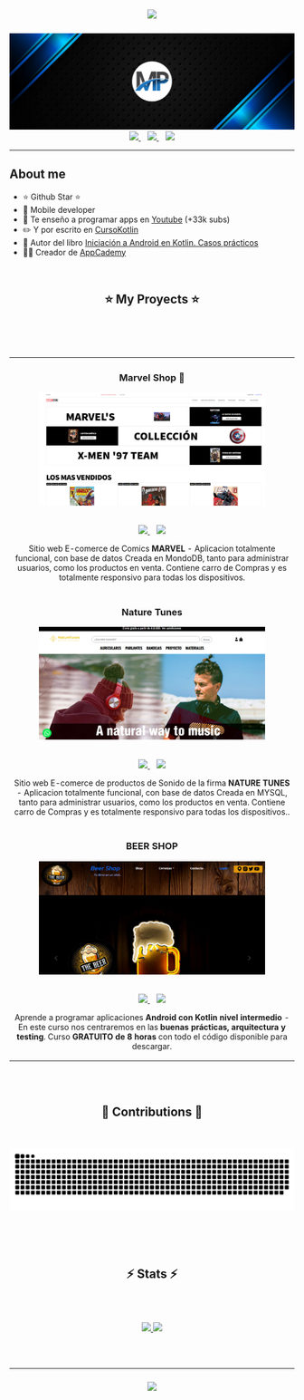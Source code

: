 <!-- <div align="center">
<h1 align="center">Hola, soy <a href="https://aristi.dev">Max Developer</a> 👋</h1>
</div> -->
<h1 align="center">
    <img src="https://readme-typing-svg.herokuapp.com/?font=Roboto&size=35&weight=700&center=true&vCenter=true&width=500&height=50&duration=4000&lines=Hi+There!+👋;+I'm+MaX+Developer;" />
</h1>

<img src="./img/banner-mp.png">

<!-- [![YouTube Channel Subscribers](https://img.shields.io/youtube/channel/subscribers/UCIjEgHA1vatSR2K4rfcdNRg?style=social)](https://youtube.com/aristidevs?sub_confirmation=1)
[![Twitch Status](https://img.shields.io/twitch/status/aristidevs?style=social)](https://www.twitch.tv/aristidevs)
[![GitHub followers](https://img.shields.io/github/followers/arisguimera?style=social)](https://github.com/ArisGuimera)
![Discord Shield](https://discordapp.com/api/guilds/807719549075980308/widget.png?style=shield) -->
<br/>
<div align="center"> 
  <a href="mailto:maxdeveloper.mp@gmail.com">
    <img src="https://img.shields.io/badge/Gmail-333333?style=for-the-badge&logo=gmail&logoColor=red"  />
  </a>&nbsp;&nbsp;
  <a href="https://www.linkedin.com/in/maximiliano-prandi-2a677223b/" target="_blank">
    <img src="https://img.shields.io/badge/LinkedIn-0077B5?style=for-the-badge&logo=linkedin&logoColor=white" target="_blank" />
  </a>&nbsp;&nbsp;
  <a href="https://max-porfolio.vercel.app/" target="_blank">
     <img src="https://img.shields.io/badge/Portfolio-FF5722?style=for-the-badge&logo=todoist&logoColor=white" target="_blank" /> <!-- sqlite, safari, google-chrome are other good icon options -->
  </a>
</div>

 <hr/>


## About me

- ⭐ Github Star ⭐ 
- 📲 Mobile developer
- 🎥 Te enseño a programar apps en [Youtube](https://youtube.com/aristidevs?sub_confirmation=1) (+33k subs)
- ✏️ Y por escrito en [CursoKotlin](https://cursokotlin.com)
- 📗 Autor del libro [Iniciación a Android en Kotlin. Casos prácticos](https://www.paraninfo.es/catalogo/9788428340922/iniciacion-a-android-en-kotlin--casos-practicos)
- 🧑‍🏫 Creador de [AppCademy](https://appcademy.dev)
<br/>

<h2 align="center">⭐ My Proyects ⭐</h2>
<br/><br/>
<table>
<tr>
<td width="100%">
<h3 align="center">Marvel Shop 🤖</h3>
<div align="center">
<a href="https://github.com/MaxiPrandi/Marvel-Shop" target="_blank"><img src="./img/marvel.png" width="400" height="200" alt="Marvel Shop"></a>
<p><br/>
<a href="https://github.com/MaxiPrandi/Marvel-Shop" target="_blank">
<img src="https://img.shields.io/badge/CÓDIGO-ff9?style=for-the-badge&logo=github&logoColor=black&for-the-badge&color=0080FF">
</a>&nbsp;&nbsp;
<a href="https://github.com/MaxiPrandi/Marvel-Shop" target="_blank">
<img src="https://img.shields.io/badge/-SITE-green?style=for-the-badge&color=0B0B61">
</a>
</p>
<p>Sitio web E-comerce de Comics<strong> MARVEL</strong> -  Aplicacion totalmente funcional, con base de datos Creada en MondoDB, tanto para administrar usuarios, como los productos en venta. Contiene carro de Compras y es totalmente responsivo para todas los dispositivos.</p>
</div>

</td>
</tr>
<tr>

<td width="100%">
<h3 align="center">Nature Tunes</h3>
<div align="center">                                       
<a href="https://nature-tunes.vercel.app/" target="_blank"><img src="./img/naturetunes.png" width="400" height="200" alt="Nature tunes"></a>
<br><br/>
<p>
<a href="https://github.com/MaxiPrandi/NatureTunes" target="_blank">
<img src="https://img.shields.io/badge/C%C3%93DIGO-80ffaa?style=for-the-badge&logo=github&logoColor=black">
</a>&nbsp;&nbsp;
<a href="https://nature-tunes.vercel.app/" target="_blank">
<img src="https://img.shields.io/badge/-SITE-green?style=for-the-badge&color=3fFD7f">
</a>
</p>
</p>Sitio web E-comerce de productos de Sonido de la firma <strong> NATURE TUNES</strong> -  Aplicacion totalmente funcional, con base de datos Creada en MYSQL, tanto para administrar usuarios, como los productos en venta. Contiene carro de Compras y es totalmente responsivo para todas los dispositivos..</p>
</div>                                                             
<!-- </table>                                                                                  -->
</div>
</td>
</tr>
<br>

<!-- <table> -->
<tr>
<td width="100%">
<h3 align="center">BEER SHOP</h3>
<div align="center">
<a href=""https://beer-front-utn.vercel.app/" target="_blank"><img src="./img/beer.png" width="400"  height="200" alt="BEER"></a>
<p><br/>
<a href="https://github.com/MaxiPrandi/Beer-FrontUtn" target="_blank">
<img src="https://img.shields.io/badge/CÓDIGO-ff9?style=for-the-badge&logo=github&logoColor=black">
</a>&nbsp;&nbsp;
<a href="https://beer-front-utn.vercel.app/" target="_blank">
<img src="https://img.shields.io/badge/-SITE-green?style=for-the-badge&color=fbfc40">
</a>
</p>
<p>Aprende a programar aplicaciones <strong>Android con Kotlin nivel intermedio</strong> - En este curso nos centraremos en las <strong>buenas prácticas, arquitectura y testing</strong>. Curso <strong>GRATUITO de 8 horas</strong> con todo el código disponible para descargar.</p>
</div>
                                                                                      
</td>                                                    
</table>                                                                                 
</div>
<br><br>
<div align="center">
  <h2>🚀 Contributions 🚀</h2>
  <br><br>
  <img alt="snake eating my contributions" src="https://raw.githubusercontent.com/salesp07/salesp07/output/github-contribution-grid-snake.svg" />
  
  <br/><br/><br/>
</div>

<h2 align="center">⚡ Stats ⚡</h2>
<br><br>
<p align="center">
<a href="https://github.com/MaxiPrandi">
  <img height="180em" src="https://github-readme-stats-eight-theta.vercel.app/api?username=MaxiPrandi&show_icons=true&theme=algolia&include_all_commits=true&count_private=true"/>
  <img height="180em" src="https://github-readme-stats-eight-theta.vercel.app/api/top-langs/?username=MaxiPrandi&layout=compact&langs_count=8&theme=algolia"/>
</a>
</p>





<!-- <h2 align="center">⚡ Stats ⚡</h2>
<br>
<div align=center>
  <img width=390 src="https://streak-stats.demolab.com/?user=salesp07&count_private=true&theme=react&border_radius=10" alt="streak stats"/>
  <img width=390 src="https://github-readme-stats-salesp07.vercel.app/api?username=salesp07&count_private=true&show_icons=true&theme=react&rank_icon=github&border_radius=10" alt="readme stats" />
  <br/>
  <img width=325 align="center" src="https://github-readme-stats-salesp07.vercel.app/api/top-langs/?username=salesp07&hide=HTML&langs_count=8&layout=compact&theme=react&border_radius=10&size_weight=0.5&count_weight=0.5&exclude_repo=github-readme-stats" alt="top langs" />
</div> -->

<br/><br/>
<hr/>

<h3 align="center">
    <img src="https://readme-typing-svg.herokuapp.com/?font=Roboto&size=25&weight=700&center=true&vCenter=true&width=500&height=70&duration=4000&lines=Thanks+for+visiting!+💙;+Shoot+me+a+message+on+Linkedin!+💻;I'm+always+down+to+collab+😉">
</h3>

<br/>
